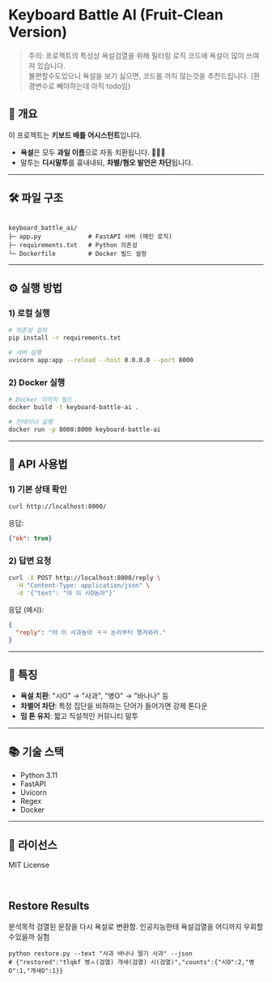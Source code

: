# Keyboard Battle AI (Fruit-Clean Version)

> 주의: 프로젝트의 특성상 욕설검열을 위해 필터링 로직 코드에 욕설이 많이 쓰여져 있습니다.  
> 불편할수도있으니 욕설을 보기 싫으면, 코드를 까지 않는것을 추천드립니다. (환경변수로 빼야하는데 아직 todo임)

## 📌 개요
이 프로젝트는 **키보드 배틀 어시스턴트**입니다.  
- **욕설**은 모두 **과일 이름**으로 자동 치환됩니다. 🍎🍌🍇  
- 말투는 **디시말투**를 흉내내되, **차별/혐오 발언은 차단**됩니다.  

---

## 🛠 파일 구조
```

keyboard_battle_ai/
├─ app.py             # FastAPI 서버 (메인 로직)
├─ requirements.txt   # Python 의존성
└─ Dockerfile         # Docker 빌드 설정

````

---

## ⚙️ 실행 방법

### 1) 로컬 실행
```bash
# 의존성 설치
pip install -r requirements.txt

# 서버 실행
uvicorn app:app --reload --host 0.0.0.0 --port 8000
````

### 2) Docker 실행

```bash
# Docker 이미지 빌드
docker build -t keyboard-battle-ai .

# 컨테이너 실행
docker run -p 8000:8000 keyboard-battle-ai
```

---

## 🚀 API 사용법

### 1) 기본 상태 확인

```bash
curl http://localhost:8000/
```

응답:

```json
{"ok": true}
```

### 2) 답변 요청

```bash
curl -X POST http://localhost:8000/reply \
  -H "Content-Type: application/json" \
  -d '{"text": "야 이 시O놈아"}'
```

응답 (예시):

```json
{
  "reply": "야 이 사과놈아 ㅋㅋ 논리부터 챙겨와라."
}
```

---

## 📝 특징

* **욕설 치환**: "시O" → "사과", "병O" → "바나나" 등
* **차별어 차단**: 특정 집단을 비하하는 단어가 들어가면 강제 톤다운
* **밈 톤 유지**: 짧고 직설적인 커뮤니티 말투

---

## 📚 기술 스택

* Python 3.11
* FastAPI
* Uvicorn
* Regex
* Docker

---

## 📄 라이선스

MIT License


<br>

## Restore Results

분석목적 검열된 문장을 다시 욕설로 변환함. 
인공지능한테 욕설검열을 어디까지 우회할수있을까 실험

```
python restore.py --text "사과 바나나 딸기 사과" --json
# {"restored":"tlqkf 병ㅅ(검열) 개새(검열) 시(검열)","counts":{"시O":2,"병O":1,"개새O":1}}
```
